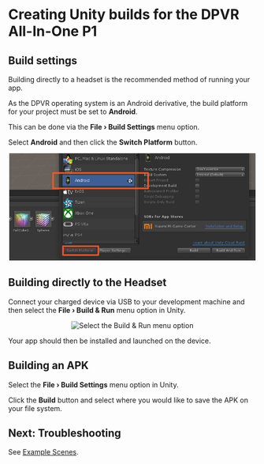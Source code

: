 # Creating Unity builds for the DPVR All-In-One P1

## Build settings

Building directly to a headset is the recommended method of running your app.

As the DPVR operating system is an Android derivative, the build platform for your project must be set to **Android**.

This can be done via the **File › Build Settings** menu option.

Select **Android** and then click the **Switch Platform** button.

<p align="center">
  <img alt="Switch platforms to Android" width="500px" src="assets/AndroidBuildSettings.png">
</p>

## Building directly to the Headset

Connect your charged device via USB to your development machine and then select the **File › Build & Run** menu option in Unity.

<p align="center">
  <img alt="Select the Build & Run menu option" width="500px" src="assets/BuildAndRunImage.png">
</p>

Your app should then be installed and launched on the device.

## Building an APK

Select the **File › Build Settings** menu option in Unity.

Click the **Build** button and select where you would like to save the APK on your file system.

## Next: Troubleshooting

See [Example Scenes](/docs/dpvr-example-scenes-overview.md).
